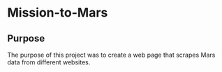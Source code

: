 # Mission-to-Mars
## Purpose
The purpose of this project was to create a web page that scrapes Mars data from different websites.
